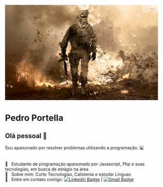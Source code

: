 <img width="auto" src="https://github.com/PedroPadilhaPortella/PedroPadilhaPortella/blob/master/call-of-duty-modern-warfare-2-196-1920x1200.jpg">

# Pedro Portella

## Olá pessoal 👋
Sou apaixonado por resolver problemas utilizando a programação. :computer:

 <br/> :purple_heart: &nbsp; Estudante de programação apaixonado por Javascript, Php e suas tecnologias, em busca de estágio na área
 <br/> 💬  &nbsp; Sobre mim: Curto Tecnologias, Calistenia e estudar Linguas
 <br/> :email: &nbsp; Entre em contato comigo: [![Linkedin Badge](https://img.shields.io/badge/-PedroPortella-blue?style=flat-square&logo=Linkedin&logoColor=white&link=https://www.linkedin.com/in/pedro-padilha-portella-02a67318a/)](https://www.linkedin.com/in/pedro-padilha-portella-02a67318a/) 
| 
[![Gmail Badge](https://img.shields.io/badge/-pedro.kadjin.sg@gmail.com-c14438?style=flat-square&logo=Gmail&logoColor=white&link=mailto:pedro.kadjin.sg@gmail.com)](mailto:pedro.kadjin.sg@gmail.com)
